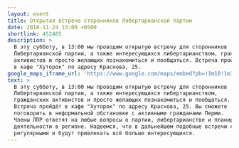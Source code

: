 ```yaml
---
layout: event
title: Открытая встреча сторонников Либертарианской партии
date: 2018-11-24 13:00 +0500
shortlink: 452465
description: >
  В эту субботу, в 13:00 мы проводим открытую встречу для сторонников
  Либертарианской партии, а также интересующихся либертарианством, гражданских
  активистов и просто желающих познакомиться и пообщаться. Встреча пройдёт
  в кафе "Хуторок" по адресу Краснова, 25.
google_maps_iframe_url: 'https://www.google.com/maps/embed?pb=!1m18!1m12!1m3!1d2989.5955629361597!2d56.24553108301219!3d58.005389687721994!2m3!1f0!2f0!3f0!3m2!1i1024!2i768!4f13.1!3m3!1m2!1s0x0%3A0x5ec5345ffe147e67!2sKhutorok!5e0!3m2!1sen!2s!4v1542724349911'
text: >
  В эту субботу, в 13:00 мы проводим открытую встречу для сторонников
  Либертарианской партии, а также интересующихся либертарианством,
  гражданских активистов и просто желающих познакомиться и пообщаться.
  Встреча пройдёт в кафе "Хуторок" по адресу Краснова, 25. Вы сможете
  поговорить в неформальной обстановке с активными гражданами Перми.
  Члены ЛПР ответят на любые вопросы о партии, либертарианстве и планируемой
  деятельности в регионе. Надеемся, что в дальнейшем подобные встречи станут
  регулярными и будут привлекать всё больше интересующихся.
---
```

